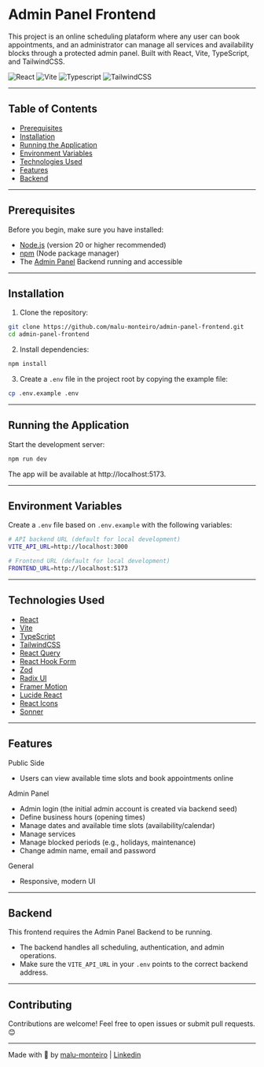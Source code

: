# Admin Panel Frontend

This project is an online scheduling plataform where any user can book appointments, and an administrator can manage all services and availability blocks through a protected admin panel. Built with React, Vite, TypeScript, and TailwindCSS.

![React](https://img.shields.io/badge/React-white?style=for-the-badge&logo=react&logoColor=black)
![Vite](https://img.shields.io/badge/Vite-white?style=for-the-badge&logo=vite&logoColor=black)
![Typescript](https://img.shields.io/badge/Typescript-white?style=for-the-badge&logo=typescript&logoColor=black)
![TailwindCSS](https://img.shields.io/badge/TailwindCSS-white?style=for-the-badge&logo=tailwindcss&logoColor=black)


---

## Table of Contents

- [Prerequisites](#prerequisites)  
- [Installation](#installation)  
- [Running the Application](#running-the-application)  
- [Environment Variables](#environment-variables)  
- [Technologies Used](#technologies-used)  
- [Features](#features) 
- [Backend](#backend)  
  
---

## Prerequisites

Before you begin, make sure you have installed:

- [Node.js](https://nodejs.org/) (version 20 or higher recommended)  
- [npm](https://www.npmjs.com/get-npm) (Node package manager)  
- The <a href="https://github.com/malu-monteiro/admin-panel-backend">Admin Panel</a> Backend running and accessible

---

## Installation

1. Clone the repository:
```bash
git clone https://github.com/malu-monteiro/admin-panel-frontend.git
cd admin-panel-frontend
```

2. Install dependencies:
```bash
npm install
```
3. Create a `.env` file in the project root by copying the example file:
```bash
cp .env.example .env
```
---

## Running the Application

Start the development server:
```bash
npm run dev
```
The app will be available at http://localhost:5173.

---

## Environment Variables

Create a `.env` file based on `.env.example` with the following variables:

```bash
# API backend URL (default for local development)
VITE_API_URL=http://localhost:3000

# Frontend URL (default for local development)
FRONTEND_URL=http://localhost:5173
```

---

## Technologies Used

- [React](https://react.dev/)  
- [Vite](https://vite.dev/)  
- [TypeScript](https://www.typescriptlang.org/)  
- [TailwindCSS](https://tailwindcss.com/)  
- [React Query](https://tanstack.com/query/latest)  
- [React Hook Form](https://react-hook-form.com/)  
- [Zod](https://zod.dev/)  
- [Radix UI](https://www.radix-ui.com/)  
- [Framer Motion](https://motion.dev/) 
- [Lucide React](https://lucide.dev/)  
- [React Icons](https://react-icons.github.io/react-icons/) 
- [Sonner](https://sonner.emilkowal.ski/) 

---

## Features

Public Side

- Users can view available time slots and book appointments online

Admin Panel

- Admin login (the initial admin account is created via backend seed)
- Define business hours (opening times)
- Manage dates and available time slots (availability/calendar)
- Manage services 
- Manage blocked periods (e.g., holidays, maintenance)
- Change admin name, email and password

General

- Responsive, modern UI

---

## Backend

This frontend requires the Admin Panel Backend to be running.

- The backend handles all scheduling, authentication, and admin operations.
- Make sure the `VITE_API_URL` in your `.env` points to the correct backend address.

---

## Contributing

Contributions are welcome! Feel free to open issues or submit pull requests. 😊

---

Made with 💜 by [malu-monteiro](https://github.com/malu-monteiro) | [Linkedin](https://www.linkedin.com/in/m-monteiro/)
